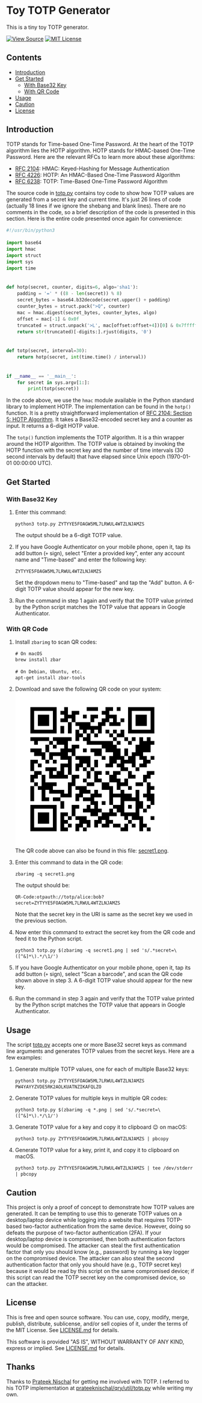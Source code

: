 Toy TOTP Generator
==================

This is a tiny toy TOTP generator.

[![View Source][Source SVG]][Source File]
[![MIT License][License SVG]][L]

[Source SVG]: https://img.shields.io/badge/view-source-brightgreen.svg
[Source File]: totp.py
[License SVG]: https://img.shields.io/badge/license-MIT-blue.svg
[L]: LICENSE.md


Contents
--------

* [Introduction](#introduction)
* [Get Started](#get-started)
  * [With Base32 Key](#with-base32-key)
  * [With QR Code](#with-qr-code)
* [Usage](#usage)
* [Caution](#caution)
* [License](#license)


Introduction
------------

TOTP stands for Time-based One-Time Password. At the heart of the TOTP
algorithm lies the HOTP algorithm. HOTP stands for HMAC-based One-Time
Password. Here are the relevant RFCs to learn more about these
algorithms:

  - [RFC 2104]: HMAC: Keyed-Hashing for Message Authentication
  - [RFC 4226]: HOTP: An HMAC-Based One-Time Password Algorithm
  - [RFC 6238]: TOTP: Time-Based One-Time Password Algorithm

[RFC 2104]: https://tools.ietf.org/html/rfc2104
[RFC 4226]: https://tools.ietf.org/html/rfc4226
[RFC 6238]: https://tools.ietf.org/html/rfc6238

The source code in [totp.py](totp.py) contains toy code to show how TOTP
values are generated from a secret key and current time. It's just 26
lines of code (actually 18 lines if we ignore the shebang and blank
lines). There are no comments in the code, so a brief description of the
code is presented in this section. Here is the entire code presented
once again for convenience:

```python
#!/usr/bin/python3

import base64
import hmac
import struct
import sys
import time


def hotp(secret, counter, digits=6, algo='sha1'):
    padding = '=' * ((8 - len(secret)) % 8)
    secret_bytes = base64.b32decode(secret.upper() + padding)
    counter_bytes = struct.pack(">Q", counter)
    mac = hmac.digest(secret_bytes, counter_bytes, algo)
    offset = mac[-1] & 0x0f
    truncated = struct.unpack('>L', mac[offset:offset+4])[0] & 0x7fffffff
    return str(truncated)[-digits:].rjust(digits, '0')


def totp(secret, interval=30):
    return hotp(secret, int(time.time() / interval))


if __name__ == '__main__':
    for secret in sys.argv[1:]:
        print(totp(secret))
```

In the code above, we use the `hmac` module available in the Python
standard library to implement HOTP. The implementation can be found in
the `hotp()` function. It is a pretty straightforward implementation of
[RFC 2104: Section 5: HOTP Algorithm][RFC 2104-5]. It takes a
Base32-encoded secret key and a counter as input. It returns a 6-digit
HOTP value.

The `totp()` function implements the TOTP algorithm. It is a thin
wrapper around the HOTP algorithm. The TOTP value is obtained by
invoking the HOTP function with the secret key and the number of time
intervals (30 second intervals by default) that have elapsed since Unix
epoch (1970-01-01 00:00:00 UTC).

[RFC 2104-5]: https://tools.ietf.org/html/rfc4226#section-5


Get Started
-----------

### With Base32 Key

 1. Enter this command:

        python3 totp.py ZYTYYE5FOAGW5ML7LRWUL4WTZLNJAMZS

    The output should be a 6-digit TOTP value.

 2. If you have Google Authenticator on your mobile phone, open it, tap
    its add button (`+` sign), select "Enter a provided key", enter any
    account name and "Time-based" and enter the following key:

        ZYTYYE5FOAGW5ML7LRWUL4WTZLNJAMZS

     Set the dropdown menu to "Time-based" and tap the "Add" button. A
     6-digit TOTP value should appear for the new key.

 3. Run the command in step 1 again and verify that the TOTP value
    printed by the Python script matches the TOTP value that appears in
    Google Authenticator.


### With QR Code

 1. Install `zbarimg` to scan QR codes:

    ```shell
    # On macOS
    brew install zbar

    # On Debian, Ubuntu, etc.
    apt-get install zbar-tools
    ```

 2. Download and save the following QR code on your system:\
    [![QR code for TOTP secret key](secret1.png)](secret1.png)\
    The QR code above can also be found in this file:
    [secret1.png](secret1.png).

 3. Enter this command to data in the QR code:


    ```shell
    zbarimg -q secret1.png
    ```

    The output should be:

    ```
    QR-Code:otpauth://totp/alice:bob?secret=ZYTYYE5FOAGW5ML7LRWUL4WTZLNJAMZS
    ```

    Note that the secret key in the URI is same as the secret key we
    used in the previous section.

 4. Now enter this command to extract the secret key from the QR code
    and feed it to the Python script.

    ```shell
    python3 totp.py $(zbarimg -q secret1.png | sed 's/.*secret=\([^&]*\).*/\1/')
    ```

 5. If you have Google Authenticator on your mobile phone, open it, tap
    its add button (`+` sign), select "Scan a barcode", and scan the QR
    code shown above in step 3. A 6-digit TOTP value should appear for
    the new key.

 6. Run the command in step 3 again and verify that the TOTP value
    printed by the Python script matches the TOTP value that appears in
    Google Authenticator.


Usage
-----

The script [totp.py](totp.py) accepts one or more Base32 secret keys as
command line arguments and generates TOTP values from the secret keys.
Here are a few examples:

 1. Generate multiple TOTP values, one for each of multiple Base32 keys:

    ```shell
    python3 totp.py ZYTYYE5FOAGW5ML7LRWUL4WTZLNJAMZS PW4YAYYZVDE5RK2AOLKUATNZIKAFQLZO
    ```

 2. Generate TOTP values for multiple keys in multiple QR codes:

    ```shell
    python3 totp.py $(zbarimg -q *.png | sed 's/.*secret=\([^&]*\).*/\1/')
    ```

 3. Generate TOTP value for a key and copy it to clipboard :wink: on macOS:

    ```shell
    python3 totp.py ZYTYYE5FOAGW5ML7LRWUL4WTZLNJAMZS | pbcopy
    ```

 4. Generate TOTP value for a key, print it, and copy it to clipboard on
    macOS.

    ```shell
    python3 totp.py ZYTYYE5FOAGW5ML7LRWUL4WTZLNJAMZS | tee /dev/stderr | pbcopy
    ```


Caution
-------

This project is only a proof of concept to demonstrate how TOTP values
are generated. It can be tempting to use this to generate TOTP values on
a desktop/laptop device while logging into a website that requires
TOTP-based two-factor authentication from the same device. However,
doing so defeats the purpose of two-factor authentication (2FA). If your
desktop/laptop device is compromised, then both authentication factors
would be compromised. The attacker can steal the first authentication
factor that only you should know (e.g., password) by running a key
logger on the compromised device. The attacker can also steal the second
authentication factor that only you should have (e.g., TOTP secret key)
because it would be read by this script on the same compromised device;
if this script can read the TOTP secret key on the compromised device,
so can the attacker.


License
-------

This is free and open source software. You can use, copy, modify,
merge, publish, distribute, sublicense, and/or sell copies of it,
under the terms of the MIT License. See [LICENSE.md][L] for details.

This software is provided "AS IS", WITHOUT WARRANTY OF ANY KIND,
express or implied. See [LICENSE.md][L] for details.


Thanks
------

Thanks to [Prateek Nischal][PN] for getting me involved with TOTP. I
referred to his TOTP implementation at
[prateeknischal/qry/util/totp.py][PNTOTP] while writing my own.

[PN]: https://github.com/prateeknischal
[PNTOTP]: https://github.com/prateeknischal/qry/blob/master/util/totp.py
